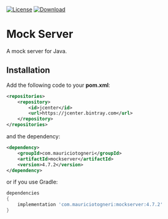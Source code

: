 [![License](https://img.shields.io/badge/license-MIT-green.svg)](https://github.com/mauriciotogneri/mockserver-java/blob/master/LICENSE.md)
[![Download](https://api.bintray.com/packages/mauriciotogneri/maven/mockserver/images/download.svg)](https://bintray.com/mauriciotogneri/maven/mockserver/_latestVersion)

# Mock Server
A mock server for Java.

## Installation

Add the following code to your **pom.xml**:

```xml
<repositories>
    <repository>
        <id>jcenter</id>
        <url>https://jcenter.bintray.com</url>
    </repository>
</repositories>
```

and the dependency:

```xml
<dependency>
    <groupId>com.mauriciotogneri</groupId>
    <artifactId>mockserver</artifactId>
    <version>4.7.2</version>
</dependency>
```

or if you use Gradle:

```groovy
dependencies
{
    implementation 'com.mauriciotogneri:mockserver:4.7.2'
}
```